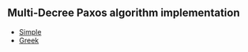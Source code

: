 ## Multi-Decree Paxos algorithm implementation
+ [Simple](https://lamport.azurewebsites.net/pubs/paxos-simple.pdf)
+ [Greek](https://lamport.azurewebsites.net/pubs/lamport-paxos.pdf)
